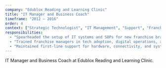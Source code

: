 ```yaml
---
company: "Edublox Reading and Learning Clinic"
title: "IT Manager and Business Coach"
timeframe: "2012 – 2016"
order: 4
context: ["Strategic Technologist", "IT Management", "Support", "Franchise"]
responsibilities:
  - "Spearheaded the setup of IT systems and SOPs for new franchise branches, including device procurement, data backup protocols, and onboarding sessions."
  - "Trained franchise managers in tech adoption, digital operations, and use of business reporting tools to improve local decision-making."
  - "Maintained first-line support for hardware, connectivity, and systems troubleshooting across the national franchise network."
---
```


IT Manager and Business Coach at Edublox Reading and Learning Clinic.

